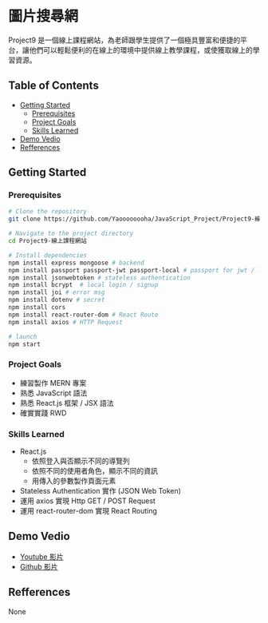 # 圖片搜尋網

Project9 是一個線上課程網站，為老師跟學生提供了一個極具豐富和便捷的平台，讓他們可以輕鬆便利的在線上的環境中提供線上教學課程，或使獲取線上的學習資源。

## Table of Contents

- [Getting Started](#getting-started)
  - [Prerequisites](#prerequisites)
  - [Project Goals](#project-goals)
  - [Skills Learned](#skills-learned)
- [Demo Vedio](#demo-vedio)
- [Refferences](#refferences)

## Getting Started

### Prerequisites

```bash
# Clone the repository
git clone https://github.com/Yaoooooooha/JavaScript_Project/Project9-線上課程網站.git

# Navigate to the project directory
cd Project9-線上課程網站

# Install dependencies
npm install express mongoose # backend
npm install passport passport-jwt passport-local # passport for jwt / lacal authentication
npm install jsonwebtoken # stateless authentication
npm install bcrypt  # local login / signup
npm install joi # error msg
npm install dotenv # secret
npm install cors
npm install react-router-dom # React Route
npm install axios # HTTP Request

# launch
npm start
```

### Project Goals

- 練習製作 MERN 專案
- 熟悉 JavaScript 語法
- 熟悉 React.js 框架 / JSX 語法
- 確實實踐 RWD

### Skills Learned

- React.js
  - 依照登入與否顯示不同的導覽列
  - 依照不同的使用者角色，顯示不同的資訊
  - 用傳入的參數製作頁面元素
- Stateless Authentication 實作 (JSON Web Token)
- 運用 axios 實現 Http GET / POST Request
- 運用 react-router-dom 實現 React Routing

## Demo Vedio

- [Youtube 影片]()
- [Github 影片]()

## Refferences

None
